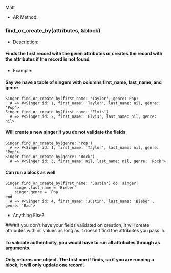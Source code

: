 
Matt
* AR Method:
### find_or_create_by(attributes, &block)

* Description:
#### Finds the first record with the given attributes or creates the record with the attributes if the record is not found

* Example:

#### Say we have a table of singers with columns first_name, last_name, and genre

    Singer.find_or_create_by(first_name: 'Taylor', genre: Pop)
      # => #<Singer id: 1, first_name: 'Taylor', last_name: nil, genre: 'Pop'>
    Singer.find_or_create_by(first_name: 'Elvis')
      # => #<Singer id: 2, first_name: 'Elvis', last_name: nil, genre: nil>

#### Will create a new singer if you do not validate the fields

    Singer.find_or_create_by(genre: 'Pop')
      # => #<Singer id: 1, first_name: 'Taylor', last_name: nil, genre: 'Pop'>
    Singer.find_or_create_by(genre: 'Rock')
      # => #<Singer id: 3, first_name: nil, last_name: nil, genre: 'Rock'>
      
#### Can run a block as well

    Singer.find_or_create_by(first_name: 'Justin') do |singer|
        singer.last_name = 'Bieber'
        singer.genre = 'Pop
    end
      # => #<Singer id: 4, first_name: 'Justin', last_name: 'Bieber', genre: 'Bad'>
      
* Anything Else?:

####If you don't have your fields validated on creation, it will create attributes with nil values as long as it doesn't find the attributes you pass in. 

#### To validate authenticity, you would have to run all attributes through as arguments.

#### Only returns one object.  The first one if finds, so if you are running a block, it will only update one record.
